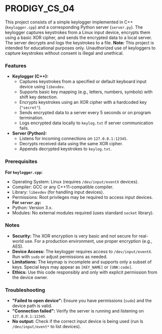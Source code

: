# PRODIGY_CS_04
This project consists of a simple keylogger implemented in C++ (`keylogger.cpp`) and a corresponding Python server (`server.py`). The keylogger captures keystrokes from a Linux input device, encrypts them using a basic XOR cipher, and sends the encrypted data to a local server. The server decrypts and logs the keystrokes to a file.
**Note:** This project is intended for educational purposes only. Unauthorized use of keyloggers to capture keystrokes without consent is illegal and unethical.

### Features
- **Keylogger (C++):**
  - Captures keystrokes from a specified or default keyboard input device using `libevdev`.
  - Supports basic key mapping (e.g., letters, numbers, symbols) with shift key detection.
  - Encrypts keystrokes using an XOR cipher with a hardcoded key (`"secret"`).
  - Sends encrypted data to a server every 5 seconds or on program termination.
  - Logs encrypted data locally to `keylog.txt` if server communication fails.
- **Server (Python):**
  - Listens for incoming connections on `127.0.0.1:12345`.
  - Decrypts received data using the same XOR cipher.
  - Appends decrypted keystrokes to `keylog.txt`.
 
### Prerequisites
**For `keylogger.cpp`:**
  - Operating System: Linux (requires `/dev/input/eventX` devices).
  - Compiler: GCC or any C++11-compatible compiler.
  - Library: `libevdev` (for handling input devices).
  - Permissions: Root privileges may be required to access input devices.
**For `server.py`:**
  - Python: Version 3.x.
  - Modules: No external modules required (uses standard `socket` library).

### Notes
- **Security:** The XOR encryption is very basic and not secure for real-world use. For a production environment, use proper encryption (e.g., AES).
- **Device Access:** The keylogger requires access to `/dev/input/eventX`. Run with `sudo` or adjust permissions as needed.
- **Limitations:** The keymap is incomplete and supports only a subset of keys. Special keys may appear as `[KEY_NAME]` or `[UNK:code]`.
- **Ethics:** Use this code responsibly and only with explicit permission from the device owner.

### Troubleshooting
- **"Failed to open device":** Ensure you have permissions (`sudo`) and the device path is valid.
- **"Connection failed":** Verify the server is running and listening on `127.0.0.1:12345`.
- **No output:** Check if the correct input device is being used (run ls `/dev/input/event*` to list devices).
